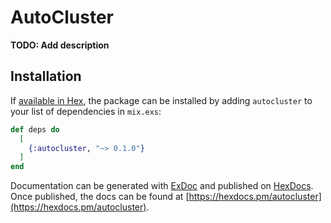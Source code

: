 # AutoCluster

**TODO: Add description**

## Installation

If [available in Hex](https://hex.pm/docs/publish), the package can be installed
by adding `autocluster` to your list of dependencies in `mix.exs`:

```elixir
def deps do
  [
    {:autocluster, "~> 0.1.0"}
  ]
end
```

Documentation can be generated with [ExDoc](https://github.com/elixir-lang/ex_doc)
and published on [HexDocs](https://hexdocs.pm). Once published, the docs can
be found at [https://hexdocs.pm/autocluster](https://hexdocs.pm/autocluster).
